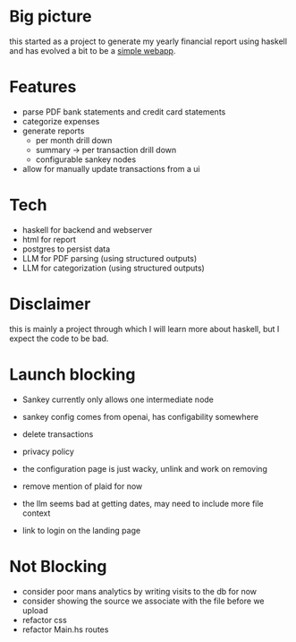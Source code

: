 # Big picture

this started as a project to generate my yearly financial report using haskell
and has evolved a bit to be a [simple webapp](https://myfinancereport.com/).

# Features

- parse PDF bank statements and credit card statements
- categorize expenses
- generate reports
  - per month drill down
  - summary -> per transaction drill down
  - configurable sankey nodes
- allow for manually update transactions from a ui

# Tech

- haskell for backend and webserver
- html for report
- postgres to persist data
- LLM for PDF parsing (using structured outputs)
- LLM for categorization (using structured outputs)

# Disclaimer

this is mainly a project through which I will learn more about haskell, but I expect the code to be bad.

# Launch blocking

- Sankey currently only allows one intermediate node
- sankey config comes from openai, has configability somewhere
- delete transactions
- privacy policy
- the configuration page is just wacky, unlink and work on removing
- remove mention of plaid for now

- the llm seems bad at getting dates, may need to include more file context

- link to login on the landing page

# Not Blocking

- consider poor mans analytics by writing visits to the db for now
- consider showing the source we associate with the file before we upload
- refactor css
- refactor Main.hs routes
